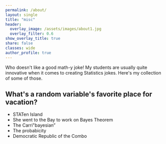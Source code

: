 ```yaml
---
permalink: /about/
layout: single
title: "misc"
header:
  overlay_image: /assets/images/about1.jpg
  overlay_filter: 0.6
show_overlay_title: true
share: false
classes: wide
author_profile: true  
---
```


Who doesn't like a good math-y joke! My students are usually quite innovative when it comes to creating Statistics jokes. Here's my collection of some of those.  <br>


What's a random variable's favorite place for vacation?
------------------

+ STATen Island 
+ She went to the Bay to work on Bayes Theorem
+ The Carri"bayesian”
+ The probabicity
+ Democratic Republic of the Combo
